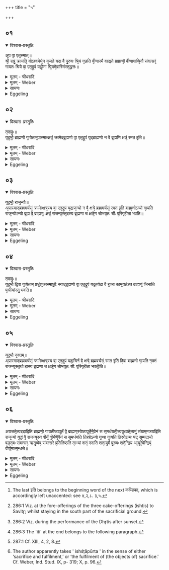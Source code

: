 +++
title = "५"

+++


## ०१


<details open><summary>विश्वास-प्रस्तुतिः</summary>

अ᳘प वा᳘ एत᳘स्मात्॥  
श्री᳘ राष्ट्रं᳘ क्रामति᳘ योऽश्वमेधे᳘न य᳘जते यदा वै पु᳘रुषः श्रि᳘यं ग᳘छति वी᳘णास्मै वाद्यते ब्राह्मणौ᳘ वीणागाथि᳘नौ संवत्सरं᳘ गायतः श्रियै वा᳘ एत᳘द्रूपं यद्वी᳘णा श्रि᳘यमे᳘वास्मिंस्त᳘द्धत्तः॥
</details>

<details><summary>मूलम् - श्रीधरादि</summary>

अ᳘प वा᳘ एत᳘स्मात्॥  
श्री᳘ राष्ट्रं᳘ क्रामति᳘ योऽश्वमेधे᳘न य᳘जते यदा वै पु᳘रुषः श्रि᳘यं ग᳘छति वी᳘णास्मै वाद्यते ब्राह्मणौ᳘ वीणागाथि᳘नौ संवत्सरं᳘ गायतः श्रियै वा᳘ एत᳘द्रूपं यद्वी᳘णा श्रि᳘यमे᳘वास्मिंस्त᳘द्धत्तः॥
</details>

<details><summary>मूलम् - Weber</summary>

अ᳘प वा᳘ एत᳘स्मात्॥  
श्री᳘ राष्ट्रं᳘ क्रामतिॗ योऽश्वमेधे᳘न य᳘जते यदा वै पु᳘रुषः श्रि᳘यं ग᳘छति वी᳘णास्मै वाद्यते ब्राह्मणौ᳘ वीणागाथि᳘नौ संवत्सरं᳘ गायतः श्रियै वा᳘ एत᳘द्रूपं यद्वी᳘णा श्रि᳘यमेॗवास्मिंस्त᳘द्धत्तः॥
</details>

<details><summary>सायणः</summary>

…
</details>

<details><summary>Eggeling</summary>

1. But, indeed, distinction, royal sway, departs from him who performs the horse-sacrifice; and when a man attains to distinction, the lute is played to him. Two Brāhmaṇical lute-players sing (and play) for a year; for that--to wit, the lute--is a form (attribute) of distinction: it is distinction they thus confer upon him.
</details>


## ०२


<details open><summary>विश्वास-प्रस्तुतिः</summary>

त᳘दाहुः॥  
य᳘दुभौ᳘ ब्राह्मणौ गा᳘येताम᳘पास्मात्क्षत्रं᳘ क्रामेद्ब्र᳘ह्मणो वा᳘ एत᳘द्रूपं य᳘द्ब्राह्मणो न वै ब्र᳘ह्मणि क्षत्रं᳘ रमत इ᳘ति॥
</details>

<details><summary>मूलम् - श्रीधरादि</summary>

त᳘दाहुः॥  
य᳘दुभौ᳘ ब्राह्मणौ गा᳘येताम᳘पास्मात्क्षत्रं᳘ क्रामेद्ब्र᳘ह्मणो वा᳘ एत᳘द्रूपं य᳘द्ब्राह्मणो न वै ब्र᳘ह्मणि क्षत्रं᳘ रमत इ᳘ति॥
</details>

<details><summary>मूलम् - Weber</summary>

त᳘दाहुः॥  
य᳘दुभौ᳘ ब्राह्मणौ गा᳘येताम᳘पास्मात्क्षत्रं᳘ क्रामेद्ब्र᳘ह्मणो वा᳘ एत᳘द्रूपं य᳘द्ब्राह्मणो न वै ब्र᳘ह्मणि क्षत्रं᳘ रमत इ᳘ति॥
</details>

<details><summary>सायणः</summary>

…
</details>

<details><summary>Eggeling</summary>

2. Concerning this they say, ‘Were both to be Brāhmaṇas who sing, noble rank (or political power) would depart from him; for he--to wit, a Brāhmaṇa--is a form of the priestly office; and the nobility takes no delight in the priestly office (or priesthood).
</details>


## ०३


<details open><summary>विश्वास-प्रस्तुतिः</summary>

य᳘दुभौ᳘ राज᳘न्यौ॥  
अ᳘पास्माद्ब्रह्मवर्चसं᳘ क्रामेत्क्षत्र᳘स्य वा᳘ एत᳘द्रूपं य᳘द्राज᳘न्यो न वै᳘ क्षत्रे᳘ ब्रह्मवर्चसं᳘ रमत इ᳘ति ब्राह्म᳘णोऽन्यो गा᳘यति राज᳘न्योऽन्यो ब्र᳘ह्म वै᳘ ब्राह्मणः᳘ क्षत्रं᳘ राजन्य᳘स्त᳘दस्य ब्र᳘ह्मणा च क्षत्रे᳘ण चोभय᳘तः श्रीः प᳘रिगृहीता भवति॥
</details>

<details><summary>मूलम् - श्रीधरादि</summary>

य᳘दुभौ᳘ राज᳘न्यौ॥  
अ᳘पास्माद्ब्रह्मवर्चसं᳘ क्रामेत्क्षत्र᳘स्य वा᳘ एत᳘द्रूपं य᳘द्राज᳘न्यो न वै᳘ क्षत्रे᳘ ब्रह्मवर्चसं᳘ रमत इ᳘ति ब्राह्म᳘णोऽन्यो गा᳘यति राज᳘न्योऽन्यो ब्र᳘ह्म वै᳘ ब्राह्मणः᳘ क्षत्रं᳘ राजन्य᳘स्त᳘दस्य ब्र᳘ह्मणा च क्षत्रे᳘ण चोभय᳘तः श्रीः प᳘रिगृहीता भवति॥
</details>

<details><summary>मूलम् - Weber</summary>

य᳘दुभौ᳘ राजॗन्यौ॥  
अ᳘पास्माद्ब्रह्मवर्चसं᳘ क्रामेत्क्षत्र᳘स्य वा᳘ एत᳘द्रूपं य᳘द्राजॗन्यो न वै᳘ क्षत्रे᳘ ब्रह्मवर्चसं᳘ रमत इ᳘ति ब्राह्मॗणोऽन्यो गा᳘यति राजॗन्योऽन्यो ब्र᳘ह्म वै᳘ ब्राह्मणः᳘ क्षत्रं᳘ राजन्य᳘स्त᳘दस्य ब्र᳘ह्मणा च क्षत्रे᳘ण चोभय᳘तः श्रीः प᳘रिगृहीता भवति॥
</details>

<details><summary>सायणः</summary>

…
</details>

<details><summary>Eggeling</summary>

3. ‘And were both to be Rājanyas (nobles), spiritual lustre would depart from him; for he--to wit, the Rājanya--is a form of noble rank, and spiritual lustre takes no delight in noble rank.' One of those who sing is a Brāhmaṇa, and the other a Rājanya; for the Brāhmaṇa means priestly office, and the Rājanya noble rank: thus his distinction (social position) comes to be guarded on either side by the priesthood and the nobility.
</details>


## ०४


<details open><summary>विश्वास-प्रस्तुतिः</summary>

त᳘दाहुः॥  
य᳘दुभौ दि᳘वा गा᳘येताम् प्रभ्रं᳘शुकास्माछ्रीः᳘ स्याद्ब्र᳘ह्मणो वा᳘ एत᳘द्रूपं यद᳘हर्यदा वै रा᳘जा काम᳘यतेऽथ ब्राह्मणं᳘ जिनाति पा᳘पीयांस्तु᳘ भवति॥
</details>

<details><summary>मूलम् - श्रीधरादि</summary>

त᳘दाहुः॥  
य᳘दुभौ दि᳘वा गा᳘येताम् प्रभ्रं᳘शुकास्माछ्रीः᳘ स्याद्ब्र᳘ह्मणो वा᳘ एत᳘द्रूपं यद᳘हर्यदा वै रा᳘जा काम᳘यतेऽथ ब्राह्मणं᳘ जिनाति पा᳘पीयांस्तु᳘ भवति॥
</details>

<details><summary>मूलम् - Weber</summary>

त᳘दाहुः॥  
य᳘दुभौ दि᳘वा गा᳘येताम् प्रभ्रं᳘शुकास्माछ्रीः᳘ स्याद्ब्र᳘ह्मणो वा᳘ एत᳘द्रूपं यद᳘हर्यदा वै रा᳘जा काम᳘यतेऽथ ब्राह्मणं᳘ जिनाति पा᳘पीयांस्तु᳘ भवति॥
</details>

<details><summary>सायणः</summary>

…
</details>

<details><summary>Eggeling</summary>

4. Concerning this they say, ‘Were both to sing by day, his distinction would be apt to fall away from him: for that--to wit, the day--is a form of the priestly dignity; and when the king chooses he may oppress (despoil) the Brāhmaṇa, but he will fare the worse (or, become the poorer) for it.
</details>


## ०५


<details open><summary>विश्वास-प्रस्तुतिः</summary>

य᳘दुभौ न᳘क्तम्॥  
अ᳘पास्माद्ब्रह्मवर्चसं᳘ क्रामेत्क्षत्र᳘स्य वा᳘ एत᳘द्रूपं यद्रा᳘त्रिर्न वै᳘ क्षत्रे᳘ ब्रह्मवर्चसं᳘ रमत इ᳘ति दि᳘वा ब्राह्मणो गा᳘यति न᳘क्तं राजन्य᳘स्त᳘थो हास्य ब्र᳘ह्मणा च क्षत्रे᳘ण चोभय᳘तः श्रीः प᳘रिगृहीता भवती᳘ति॥
</details>

<details><summary>मूलम् - श्रीधरादि</summary>

य᳘दुभौ न᳘क्तम्॥  
अ᳘पास्माद्ब्रह्मवर्चसं᳘ क्रामेत्क्षत्र᳘स्य वा᳘ एत᳘द्रूपं यद्रा᳘त्रिर्न वै᳘ क्षत्रे᳘ ब्रह्मवर्चसं᳘ रमत इ᳘ति दि᳘वा ब्राह्मणो गा᳘यति न᳘क्तं राजन्य᳘स्त᳘थो हास्य ब्र᳘ह्मणा च क्षत्रे᳘ण चोभय᳘तः श्रीः प᳘रिगृहीता भवती᳘ति॥
</details>

<details><summary>मूलम् - Weber</summary>

य᳘दुभौ न᳘क्तम्॥  
अ᳘पास्माद्ब्रह्मवर्चसं᳘ क्रामेत्क्षत्र᳘स्य वा᳘ एत᳘द्रूपं यद्रा᳘त्रिर्न वै᳘ क्षत्रे᳘ ब्रह्मवर्चसं᳘ रमत इ᳘ति दि᳘वा ब्राह्मणो गा᳘यति न᳘क्तं राजन्य᳘स्त᳘थो हास्य ब्र᳘ह्मणा च क्षत्रे᳘ण चोभय᳘तः श्रीः प᳘रिगृहीता भवती᳘ति [^wbr_1] ॥  

[^wbr_1]: The last इति belongs to the beginning word of the next कण्डिका, which is accordingly left unaccented: see ४,२,८. ३,५.
</details>

<details><summary>सायणः</summary>

…
</details>

<details><summary>Eggeling</summary>

5. 'And if both (were to sing) at night, spiritual lustre would fall away from him; for that--to wit, the night--is a form of the nobility, and spiritual lustre takes no delight in the nobility.' The Brāhmaṇa sings by day [^egg_716], and the Rājanya at night [^egg_717]; and thus, indeed, his distinction comes to be guarded on either side by the priesthood and the nobility [^egg_718].

[^egg_716]: 286:1 Viz. at the fore-offerings of the three cake-offerings (ishṭis) to Savitr̥; whilst staying in the south part of the sacrificial ground.

[^egg_717]: 286:2 Viz. during the performance of the Dhr̥tis after sunset.

[^egg_718]: 286:3 The 'iti' at the end belongs to the following paragraph.
</details>


## ०६


<details open><summary>विश्वास-प्रस्तुतिः</summary>

अयजते᳘त्यददादि᳘ति ब्राह्मणो᳘ गायतीष्टापूर्तं वै᳘ ब्राह्मण᳘स्येष्टापूर्ते᳘नै᳘वैनं स स᳘मर्धयती᳘त्ययुध्यते᳘त्यमुं᳘ संग्राम᳘मजयदि᳘ति राज᳘न्यो युद्धं वै᳘ राजन्य᳘स्य वीर्यं᳘ वी᳘र्येणै᳘वैनं स स᳘मर्धयति तिस्रोऽन्यो गा᳘था गा᳘यति तिस्रोऽन्यः षट् स᳘म्पद्यन्ते ष᳘डृत᳘वः संवत्सर᳘ ऋतु᳘ष्वेव᳘ संवत्सरे प्र᳘तितिष्ठति ता᳘भ्यां शतं᳘ ददाति शता᳘युर्वै पु᳘रुषः शते᳘न्द्रिय आ᳘युरे᳘वेन्द्रियं᳘ वीर्य᳘मात्म᳘न्धत्ते॥
</details>

<details><summary>मूलम् - श्रीधरादि</summary>

अयजते᳘त्यददादि᳘ति ब्राह्मणो᳘ गायतीष्टापूर्तं वै᳘ ब्राह्मण᳘स्येष्टापूर्ते᳘नै᳘वैनं स स᳘मर्धयती᳘त्ययुध्यते᳘त्यमुं᳘ संग्राम᳘मजयदि᳘ति राज᳘न्यो युद्धं वै᳘ राजन्य᳘स्य वीर्यं᳘ वी᳘र्येणै᳘वैनं स स᳘मर्धयति तिस्रोऽन्यो गा᳘था गा᳘यति तिस्रोऽन्यः षट् स᳘म्पद्यन्ते ष᳘डृत᳘वः संवत्सर᳘ ऋतु᳘ष्वेव᳘ संवत्सरे प्र᳘तितिष्ठति ता᳘भ्यां शतं᳘ ददाति शता᳘युर्वै पु᳘रुषः शते᳘न्द्रिय आ᳘युरे᳘वेन्द्रियं᳘ वीर्य᳘मात्म᳘न्धत्ते॥
</details>

<details><summary>मूलम् - Weber</summary>

अयजते᳘त्यददादि᳘ति ब्राह्मणो᳘ गायतीष्टापूर्तं वै᳘ ब्राह्मण᳘स्येष्टापूर्ते᳘नैॗवैनᳫं स स᳘मर्धयती᳘त्ययुध्यते᳘त्यमु᳘ᳫं᳘ संग्राम᳘मजयदि᳘ति राजॗन्यो युद्धं वै᳘ राजन्य᳘स्य वीर्यं᳘ वीॗर्येणैॗवैनᳫं स स᳘मर्धयति तिस्रोऽन्यो गा᳘था गा᳘यति तिस्रोऽन्यः षट् स᳘म्पद्यन्ते ष᳘डृत᳘वः संवत्सर᳘ ऋतु᳘ष्वेव᳘ संवत्सरे प्र᳘तितिष्ठति ता᳘भ्यां शतं᳘ ददाति शता᳘युर्वै पु᳘रुषः शते᳘न्द्रिय आ᳘युरेॗवेन्द्रियं᳘ वीर्य᳘मात्म᳘न्धत्ते॥
</details>

<details><summary>सायणः</summary>

…
</details>

<details><summary>Eggeling</summary>

6. 'Such sacrifices he offered,--such gifts he gave!' such (are the topics about which) the

 Brāhmaṇa sings [^egg_719]; for to the Brāhmaṇa belongs the fulfilment of wishes [^egg_720]: it is with the fulfilment of wishes he (the Brāhmaṇa) thus endows him (the Sacrificer). 'Such war he waged,--such battle he won!' such (are the topics about which) the Rājanya sings; for the battle is the Rājanya's strength: it is with strength he thus endows him. Three stanzas the one sings, and three stanzas the other, they amount to six,--six seasons make up a year: he thus establishes (the Sacrificer) in the seasons, in the year. To both of them he presents a hundred; for man has a life of a hundred (years), and a hundred energies: it is vitality and energy, vital power, he confers upon him.

[^egg_719]: 287:1 Cf. XIII, 4, 2, 8.

[^egg_720]: The author apparently takes ' ishśṭāpūrta ' in the sense of either ‘sacrifice and fulfilment,’ or ‘the fulfilment of (the objects of) sacrifice.' Cf. Weber, Ind. Stud. IX, p- 319; X, p. 96.
</details>


